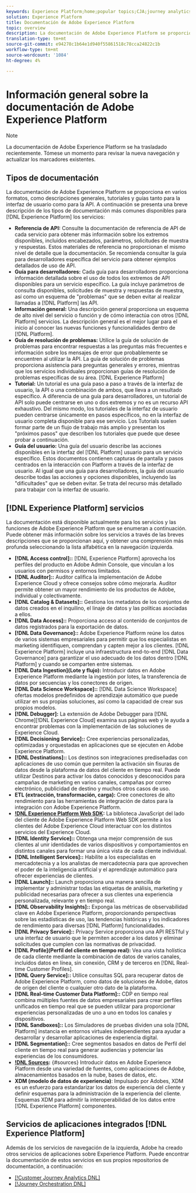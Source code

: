 ```yaml
---
keywords: Experience Platform;home;popular topics;CJA;journey analytics;customer journey analytics;campaign orchestration;orchestration;customer journey;journey;journey orchestration;capability;workflow
solution: Experience Platform
title: Documentación de Adobe Experience Platform
topic: overview
description: La documentación de Adobe Experience Platform se proporciona en varios formatos, como descripciones generales, tutoriales y guías tanto para la interfaz de usuario como para la API. A continuación se ofrece una breve descripción de los tipos de documentación más comunes disponibles para los servicios de Experience Platform.
translation-type: tm+mt
source-git-commit: e94278c1b64e1d940f55861518c78cca24822c1b
workflow-type: tm+mt
source-wordcount: '1084'
ht-degree: 4%

---
```



# Información general sobre la documentación de Adobe Experience Platform

>[!NOTE]
>
>La documentación de Adobe Experience Platform se ha trasladado recientemente. Tómese un momento para revisar la nueva navegación y actualizar los marcadores existentes.

## Tipos de documentación

La documentación de Adobe Experience Platform se proporciona en varios formatos, como descripciones generales, tutoriales y guías tanto para la interfaz de usuario como para la API. A continuación se presenta una breve descripción de los tipos de documentación más comunes disponibles para [!DNL Experience Platform] los servicios:

* **Referencia de API:** Consulte la documentación de referencia de API de cada servicio para obtener más información sobre los extremos disponibles, incluidos encabezados, parámetros, solicitudes de muestra y respuestas. Estos materiales de referencia no proporcionan el mismo nivel de detalle que la documentación. Se recomienda consultar la guía para desarrolladores específica del servicio para obtener ejemplos detallados de uso de API.
* **Guía para desarrolladores:** Cada guía para desarrolladores proporciona información detallada sobre el uso de todos los extremos de API disponibles para un servicio específico. La guía incluye parámetros de consulta disponibles, solicitudes de muestra y respuestas de muestra, así como un esquema de &quot;problemas&quot; que se deben evitar al realizar llamadas a [!DNL Platform] las API.
* **Información general:** Una descripción general proporciona un esquema de alto nivel del servicio o función y de cómo interactúa con otros [!DNL Platform] servicios. La descripción general es el mejor lugar para el inicio al conocer las nuevas funciones y funcionalidades dentro de [!DNL Platform].
* **Guía de resolución de problemas:** Utilice la guía de solución de problemas para encontrar respuestas a las preguntas más frecuentes e información sobre los mensajes de error que probablemente se encuentren al utilizar la API. La guía de solución de problemas proporciona asistencia para preguntas generales y errores, mientras que los servicios individuales proporcionan guías de resolución de problemas específicas de su área. [!DNL Experience Platform]
* **Tutorial:** Un tutorial es una guía paso a paso a través de la interfaz de usuario, la API o una combinación de ambos, que lleva a un resultado específico. A diferencia de una guía para desarrolladores, un tutorial de API solo puede centrarse en uno o dos extremos y no es un recurso API exhaustivo. Del mismo modo, los tutoriales de la interfaz de usuario pueden centrarse únicamente en pasos específicos, no en la interfaz de usuario completa disponible para ese servicio. Los Tutorials suelen formar parte de un flujo de trabajo más amplio y presentan los &quot;próximos pasos&quot; que describen los tutoriales que puede que desee probar a continuación.
* **Guía del usuario:** Una guía del usuario describe las acciones disponibles en la interfaz del [!DNL Platform] usuario para un servicio específico. Estos documentos contienen capturas de pantalla y pasos centrados en la interacción con Platform a través de la interfaz de usuario. Al igual que una guía para desarrolladores, la guía del usuario describe todas las acciones y opciones disponibles, incluyendo las &quot;dificultades&quot; que se deben evitar. Se trata del recurso más detallado para trabajar con la interfaz de usuario.

## [!DNL Experience Platform] servicios

La documentación está disponible actualmente para los servicios y las funciones de Adobe Experience Platform que se enumeran a continuación. Puede obtener más información sobre los servicios a través de las breves descripciones que se proporcionan aquí, y obtener una comprensión más profunda seleccionando la lista alfabética en la navegación izquierda.

* **[!DNL Access control]::** [!DNL Experience Platform] aprovecha los perfiles del producto en Adobe Admin Console, que vinculan a los usuarios con permisos y entornos limitados.
* **[!DNL Auditor]::** Auditor califica la implementación de Adobe Experience Cloud y ofrece consejos sobre cómo mejorarla. Auditor permite obtener un mayor rendimiento de los productos de Adobe, individual y colectivamente.
* **[!DNL Catalog & Datasets]::** Gestiona los metadatos de los conjuntos de datos creados en el inquilino, el linaje de datos y las políticas asociadas a ellos.
* **[!DNL Data Access]::** Proporciona acceso al contenido de conjuntos de datos registrados para la exportación de datos.
* **[!DNL Data Governance]::** Adobe Experience Platform reúne los datos de varios sistemas empresariales para permitir que los especialistas en marketing identifiquen, comprendan y capten mejor a los clientes. [!DNL Experience Platform] incluye una infraestructura end-to-end [!DNL Data Governance] para garantizar el uso adecuado de los datos dentro [!DNL Platform] y cuando se comparten entre sistemas.
* **[!DNL Data Ingestion](Lote y flujo):** Introducir datos en Adobe Experience Platform mediante la ingestión por lotes, la transferencia de datos por secuencias y los conectores [](#sources)de origen.
* **[!DNL Data Science Workspace]::** [!DNL Data Science Workspace] ofertas modelos predefinidos de aprendizaje automático que puede utilizar en sus propias soluciones, así como la capacidad de crear sus propios modelos.
* **[!DNL Debugger]:** La extensión de Adobe Debugger para [!DNL Chrome][!DNL Experience Cloud] examina sus páginas web y le ayuda a encontrar problemas con la implementación de las soluciones de Experience Cloud.
* **[!DNL Decisioning Service]::** Cree experiencias personalizadas, optimizadas y orquestadas en aplicaciones que se ejecuten en Adobe Experience Platform.
* **[!DNL Destinations]::** Los destinos son integraciones prediseñadas con aplicaciones de uso común que permiten la activación sin fisuras de datos desde la plataforma de datos del cliente en tiempo real. Puede utilizar Destinos para activar los datos conocidos y desconocidos para campañas de marketing en varios canales, campañas por correo electrónico, publicidad de destino y muchos otros casos de uso.
* **ETL (extracción, transformación, carga):** Cree conectores de alto rendimiento para las herramientas de integración de datos para la integración con Adobe Experience Platform.
* **[!DNL Experience Platform Web SDK](Beta):** La biblioteca JavaScript del lado del cliente de Adobe Experience Platform Web SDK permite a los clientes del Adobe Experience Cloud interactuar con los distintos servicios del Experience Cloud.
* **[!DNL Identity Service]::** Obtenga una mejor comprensión de sus clientes al unir identidades de varios dispositivos y comportamientos en distintos canales para formar una única vista de cada cliente individual.
* **[!DNL Intelligent Services]::** Habilite a los especialistas en mercadotecnia y a los analistas de mercadotecnia para que aprovechen el poder de la inteligencia artificial y el aprendizaje automático para ofrecer experiencias de clientes.
* **[!DNL Launch]::** Launch proporciona una manera sencilla de implementar y administrar todas las etiquetas de análisis, marketing y publicidad necesarias para ofrecer a sus clientes una experiencia personalizada, relevante y en tiempo real.
* **[!DNL Observability Insights]::** Exponga las métricas de observabilidad clave en Adobe Experience Platform, proporcionando perspectivas sobre las estadísticas de uso, las tendencias históricas y los indicadores de rendimiento para diversas [!DNL Platform] funcionalidades.
* **[!DNL Privacy Service]::** Privacy Service proporciona una API RESTful y una interfaz de usuario que le permiten acceder a los datos y eliminar solicitudes que cumplen con las normativas de privacidad.
* **[!DNL Profile](Perfil del cliente en tiempo real):** Vea una vista holística de cada cliente mediante la combinación de datos de varios canales, incluidos datos en línea, sin conexión, CRM y de terceros en [!DNL Real-time Customer Profiles].
* **[!DNL Query Service]::** Utilice consultas SQL para recuperar datos de Adobe Experience Platform, como datos de soluciones de Adobe, datos de origen del cliente o cualquier otro dato de la plataforma.
* **[!DNL Real-time Customer Data Platform]::** CDP en tiempo real combina múltiples fuentes de datos empresariales para crear perfiles unificados en tiempo real que se pueden utilizar para proporcionar experiencias personalizadas de uno a uno en todos los canales y dispositivos.
* **[!DNL Sandboxes]::** Los Simuladores de pruebas dividen una sola [!DNL Platform] instancia en entornos virtuales independientes para ayudar a desarrollar y desarrollar aplicaciones de experiencia digital.
* **[!DNL Segmentation]::** Cree segmentos basados en datos de Perfil del cliente en tiempo real para generar audiencias y potenciar las experiencias de los consumidores.
* **[!DNL Sources](Conexiones):** {#sources} Introducir datos en Adobe Experience Platform desde una variedad de fuentes, como aplicaciones de Adobe, almacenamientos basados en la nube, bases de datos, etc.
* **XDM (modelo de datos de experiencia)**: Impulsado por Adobes, XDM es un esfuerzo para estandarizar los datos de experiencia del cliente y definir esquemas para la administración de la experiencia del cliente. Esquemas XDM para admitir la interoperabilidad de los datos entre [!DNL Experience Platform] componentes.

## Servicios de aplicaciones integrados [!DNL Experience Platform]

Además de los servicios de navegación de la izquierda, Adobe ha creado otros servicios de aplicaciones sobre Experience Platform. Puede encontrar la documentación de estos servicios en sus propios repositorios de documentación, a continuación:

* [[!Customer Journey Analytics DNL]](https://docs.adobe.com/content/help/es-ES/analytics-platform/using/cja-landing.html)
* [[!Journey Orchestration DNL]](https://docs.adobe.com/content/help/es-ES/journeys/using/journey-orchestration-home.html)